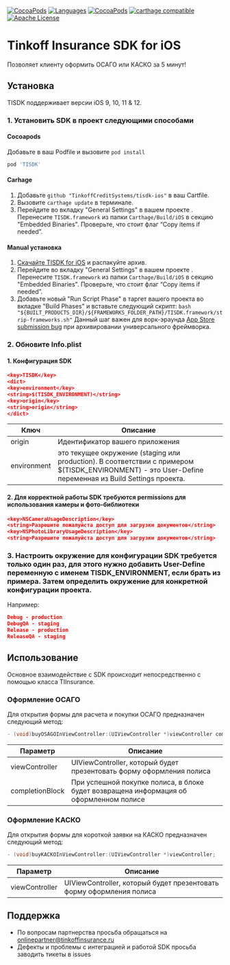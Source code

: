 [![CocoaPods](https://img.shields.io/badge/platforms-iOS-orange.svg?maxAge=2592000)](https://cocoapods.org/pods/TISDK)
[![Languages](https://img.shields.io/badge/languages-ObjC%20%7C%20%20Swift-orange.svg?maxAge=2592000)](https://github.com/TinkoffCreditSystems/tisdk-ios)
[![CocoaPods](https://img.shields.io/cocoapods/v/TISDK.svg?maxAge=2592000)](https://cocoapods.org/pods/TISDK)
[![carthage compatible](https://img.shields.io/badge/Carthage-compatible-4BC51D.svg?style=flat)](https://github.com/Carthage/Carthage)
[![Apache License](http://img.shields.io/badge/license-APACHE2-blue.svg?style=flat)](https://www.apache.org/licenses/LICENSE-2.0.html)

# Tinkoff Insurance SDK for iOS

Позволяет клиенту оформить ОСАГО или КАСКО за 5 минут!

## Установка

TISDK поддерживает версии iOS 9, 10, 11 & 12.

### 1. Установить SDK в проект следующими способами

#### Cocoapods

Добавьте в ваш Podfile и вызовите `pod install`

```ruby
pod 'TISDK'
```

#### Carhage

1. Добавьте `github "TinkoffCreditSystems/tisdk-ios"` в ваш Cartfile.
2. Вызовите `carthage update` в терминале.
3. Перейдите во вкладку "General Settings" в вашем проекте . Перенесите `TISDK.framework` из папки `Carthage/Build/iOS` в секцию "Embedded Binaries". Проверьте, что стоит флаг “Copy items if needed”.

#### Manual установка

1. [Скачайте TISDK for iOS](https://github.com/TinkoffCreditSystems/tisdk-ios/archive/master.zip) и распакуйте архив.
2. Перейдите во вкладку "General Settings" в вашем проекте . Перенесите `TISDK.framework` из папки `Carthage/Build/iOS` в секцию "Embedded Binaries". Проверьте, что стоит флаг “Copy items if needed”.
3. Добавьте новый "Run Script Phase" в таргет вашего проекта во вкладке "Build Phases" и вставьте следующий скрипт: 
`bash "${BUILT_PRODUCTS_DIR}/${FRAMEWORKS_FOLDER_PATH}/TISDK.framework/strip-frameworks.sh"`
Данный шаг важен для ворк-эраунда [App Store submission bug](http://www.openradar.me/radar?id=6409498411401216) при архивировании универсального фреймворка.

### 2. Обновите Info.plist

#### 1. Конфигурация SDK

```json
<key>TISDK</key>
<dict>
<key>environment</key>
<string>$(TISDK_ENVIRONMENT)</string>
<key>origin</key>
<string>origin</string>
</dict>
```

| Ключ            | Описание                                                                               |
|-----------------|----------------------------------------------------------------------------------------|
| origin          | Идентификатор вашего приложения                                                        |
| environment     | это текущее окружение (staging или production). В соответствии с примером $(TISDK_ENVIRONMENT) - это User-Define переменная из Build Settings проекта.                                                       |

#### 2. Для корректной работы SDK требуются permissions для использования камеры и фото-библиотеки

```json
<key>NSCameraUsageDescription</key>
<string>Разрешите пожалуйста доступ для загрузки документов</string>
<key>NSPhotoLibraryUsageDescription</key>
<string>Разрешите пожалуйста доступ для загрузки документов</string>
```

### 3. Настроить окружение для конфигурации SDK требуется только один раз, для этого нужно добавить User-Define переменную с именем TISDK_ENVIRONMENT, если брать из примера. Затем определить окружение для конкретной конфигурации проекта.

Например:

```json
Debug - production
DebugQA - staging
Release - production
ReleaseQA - staging
```

## Использование

Основное взаимодействие с SDK происходит непосредственно с помощью класса TIInsurance.

### Оформление ОСАГО

Для открытия формы для расчета и покупки ОСАГО предназначен следующий метод:

```objective-c
- (void)buyOSAGOInViewController:(UIViewController *)viewController completionBlock:(void (^ _Nullable)(TIPolicyInfo *))completionBlock;
```

| Параметр        | Описание                                                                               |
|-----------------|----------------------------------------------------------------------------------------|
| viewController  | UIViewController, который будет презентовать форму оформления полиса                   |
| completionBlock | При успешной покупке полиса, в блоке будет возвращена информация об оформленном полисе |

### Оформление КАСКО

Для открытия формы для короткой заявки на КАСКО предназначен следующий метод:

```objective-c
- (void)buyKACKOInViewController:(UIViewController *)viewController;
```

| Параметр        | Описание                                                                               |
|-----------------|----------------------------------------------------------------------------------------|
| viewController  | UIViewController, который будет презентовать форму оформления полиса                   |

## Поддержка

- По вопросам партнерства просьба обращаться на onlinepartner@tinkoffinsurance.ru
- Дефекты и проблемы с интеграцией и работой SDK просьба заводить тикеты в issues
